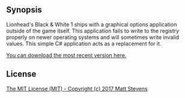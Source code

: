 ## Synopsis

Lionhead's Black & White 1 ships with a graphical options application outside of the game itself.
This application fails to write to the registry properly on newer operating systems and will sometimes
write invalid values. This simple C# application acts as a replacement for it.

[You can download the most recent version here.](https://github.com/HandsomeMatt/bw1-setup/releases)

## License

[The MIT License (MIT) - Copyright (c) 2017 Matt Stevens](LICENSE)

